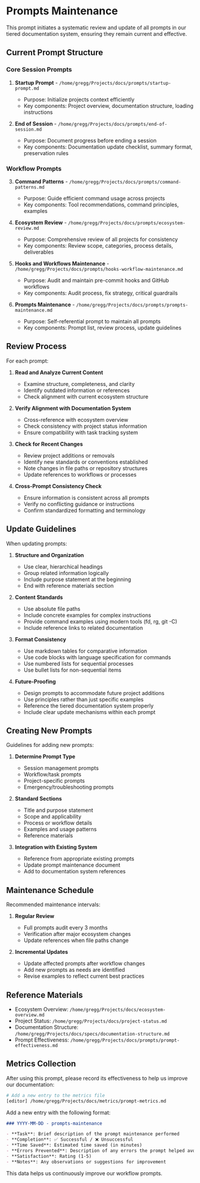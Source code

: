 # Prompts Maintenance

This prompt initiates a systematic review and update of all prompts in our tiered documentation system, ensuring they remain current and effective.

## Current Prompt Structure

### Core Session Prompts
1. **Startup Prompt** - `/home/gregg/Projects/docs/prompts/startup-prompt.md`
   - Purpose: Initialize projects context efficiently
   - Key components: Project overview, documentation structure, loading instructions

2. **End of Session** - `/home/gregg/Projects/docs/prompts/end-of-session.md`
   - Purpose: Document progress before ending a session
   - Key components: Documentation update checklist, summary format, preservation rules

### Workflow Prompts
3. **Command Patterns** - `/home/gregg/Projects/docs/prompts/command-patterns.md`
   - Purpose: Guide efficient command usage across projects
   - Key components: Tool recommendations, command principles, examples

4. **Ecosystem Review** - `/home/gregg/Projects/docs/prompts/ecosystem-review.md`
   - Purpose: Comprehensive review of all projects for consistency
   - Key components: Review scope, categories, process details, deliverables

5. **Hooks and Workflows Maintenance** - `/home/gregg/Projects/docs/prompts/hooks-workflow-maintenance.md`
   - Purpose: Audit and maintain pre-commit hooks and GitHub workflows
   - Key components: Audit process, fix strategy, critical guardrails

6. **Prompts Maintenance** - `/home/gregg/Projects/docs/prompts/prompts-maintenance.md`
   - Purpose: Self-referential prompt to maintain all prompts
   - Key components: Prompt list, review process, update guidelines

## Review Process

For each prompt:

1. **Read and Analyze Current Content**
   - Examine structure, completeness, and clarity
   - Identify outdated information or references
   - Check alignment with current ecosystem structure

2. **Verify Alignment with Documentation System**
   - Cross-reference with ecosystem overview
   - Check consistency with project status information
   - Ensure compatibility with task tracking system

3. **Check for Recent Changes**
   - Review project additions or removals
   - Identify new standards or conventions established
   - Note changes in file paths or repository structures
   - Update references to workflows or processes

4. **Cross-Prompt Consistency Check**
   - Ensure information is consistent across all prompts
   - Verify no conflicting guidance or instructions
   - Confirm standardized formatting and terminology

## Update Guidelines

When updating prompts:

1. **Structure and Organization**
   - Use clear, hierarchical headings
   - Group related information logically
   - Include purpose statement at the beginning
   - End with reference materials section

2. **Content Standards**
   - Use absolute file paths
   - Include concrete examples for complex instructions
   - Provide command examples using modern tools (fd, rg, git -C)
   - Include reference links to related documentation

3. **Format Consistency**
   - Use markdown tables for comparative information
   - Use code blocks with language specification for commands
   - Use numbered lists for sequential processes
   - Use bullet lists for non-sequential items

4. **Future-Proofing**
   - Design prompts to accommodate future project additions
   - Use principles rather than just specific examples
   - Reference the tiered documentation system properly
   - Include clear update mechanisms within each prompt

## Creating New Prompts

Guidelines for adding new prompts:

1. **Determine Prompt Type**
   - Session management prompts
   - Workflow/task prompts
   - Project-specific prompts
   - Emergency/troubleshooting prompts

2. **Standard Sections**
   - Title and purpose statement
   - Scope and applicability
   - Process or workflow details
   - Examples and usage patterns
   - Reference materials

3. **Integration with Existing System**
   - Reference from appropriate existing prompts
   - Update prompt maintenance document
   - Add to documentation system references

## Maintenance Schedule

Recommended maintenance intervals:

1. **Regular Review**
   - Full prompts audit every 3 months
   - Verification after major ecosystem changes
   - Update references when file paths change

2. **Incremental Updates**
   - Update affected prompts after workflow changes
   - Add new prompts as needs are identified
   - Revise examples to reflect current best practices

## Reference Materials

- Ecosystem Overview: `/home/gregg/Projects/docs/ecosystem-overview.md`
- Project Status: `/home/gregg/Projects/docs/project-status.md`
- Documentation Structure: `/home/gregg/Projects/docs/specs/documentation-structure.md`
- Prompt Effectiveness: `/home/gregg/Projects/docs/prompts/prompt-effectiveness.md`

## Metrics Collection

After using this prompt, please record its effectiveness to help us improve our documentation:

```bash
# Add a new entry to the metrics file
[editor] /home/gregg/Projects/docs/metrics/prompt-metrics.md
```

Add a new entry with the following format:

```markdown
### YYYY-MM-DD - prompts-maintenance

- **Task**: Brief description of the prompt maintenance performed
- **Completion**: ✅ Successful / ❌ Unsuccessful
- **Time Saved**: Estimated time saved (in minutes)
- **Errors Prevented**: Description of any errors the prompt helped avoid
- **Satisfaction**: Rating (1-5)
- **Notes**: Any observations or suggestions for improvement
```

This data helps us continuously improve our workflow prompts.